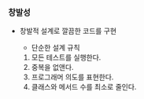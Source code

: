 ### 창발성

- 창발적 설계로 깔끔한 코드를 구현

	
    - 단순한 설계 규칙
    
    1. 모든 테스트를 실행한다.
    2. 중복을 없앤다.
    3. 프로그래머 의도를 표현한다.
    4. 클래스와 메서드 수를 최소로 줄인다.
